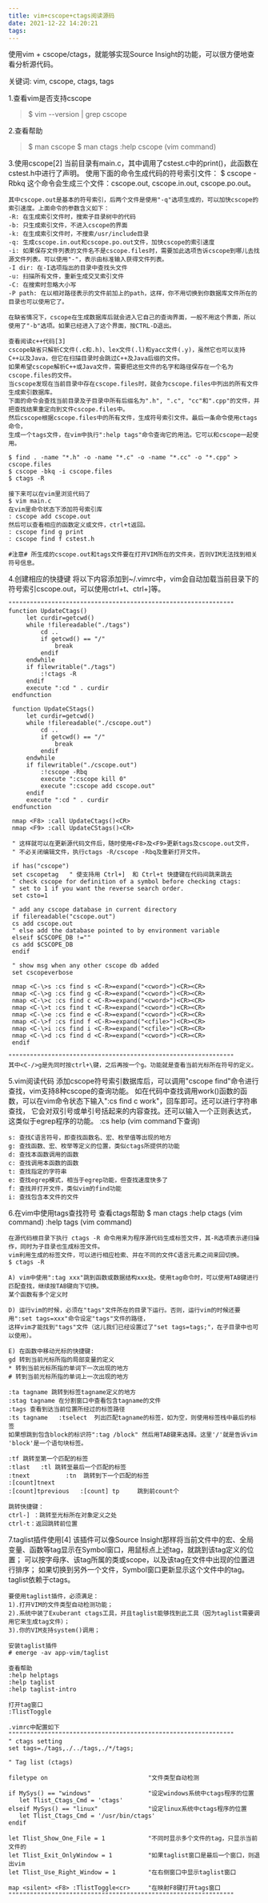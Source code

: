 ```yaml
---
title: vim+cscope+ctags阅读源码
date: 2021-12-22 14:20:21
tags:
---
```

使用vim + cscope/ctags，就能够实现Source Insight的功能，可以很方便地查看分析源代码。

关键词: vim, cscope, ctags, tags


1.查看vim是否支持cscope
> $ vim --version | grep cscope

2.查看帮助
> $ man cscope
  $ man ctags
  :help cscope (vim command)

3.使用cscope[2]
    当前目录有main.c，其中调用了cstest.c中的print()，此函数在cstest.h中进行了声明。
    使用下面的命令生成代码的符号索引文件：
    $ cscope -Rbkq
    这个命令会生成三个文件：cscope.out, cscope.in.out, cscope.po.out。

    其中cscope.out是基本的符号索引，后两个文件是使用"-q"选项生成的，可以加快cscope的索引速度。上面命令的参数含义如下：
    -R: 在生成索引文件时，搜索子目录树中的代码
    -b: 只生成索引文件，不进入cscope的界面
    -k: 在生成索引文件时，不搜索/usr/include目录
    -q: 生成cscope.in.out和cscope.po.out文件，加快cscope的索引速度
    -i: 如果保存文件列表的文件名不是cscope.files时，需要加此选项告诉cscope到哪儿去找源文件列表。可以使用"-"，表示由标准输入获得文件列表。
    -I dir: 在-I选项指出的目录中查找头文件
    -u: 扫描所有文件，重新生成交叉索引文件
    -C: 在搜索时忽略大小写
    -P path: 在以相对路径表示的文件前加上的path，这样，你不用切换到你数据库文件所在的目录也可以使用它了。

    在缺省情况下，cscope在生成数据库后就会进入它自己的查询界面，一般不用这个界面，所以使用了"-b"选项。如果已经进入了这个界面，按CTRL-D退出。

	查看阅读c++代码[3]
    cscope缺省只解析C文件(.c和.h)、lex文件(.l)和yacc文件(.y)，虽然它也可以支持C++以及Java，但它在扫描目录时会跳过C++及Java后缀的文件。
	如果希望cscope解析C++或Java文件，需要把这些文件的名字和路径保存在一个名为cscope.files的文件。
	当cscope发现在当前目录中存在cscope.files时，就会为cscope.files中列出的所有文件生成索引数据库。
    下面的命令会查找当前目录及子目录中所有后缀名为".h", ".c", "cc"和".cpp"的文件，并把查找结果重定向到文件cscope.files中。
	然后cscope根据cscope.files中的所有文件，生成符号索引文件。最后一条命令使用ctags命令，
	生成一个tags文件，在vim中执行":help tags"命令查询它的用法。它可以和cscope一起使用。

    $ find . -name "*.h" -o -name "*.c" -o -name "*.cc" -o "*.cpp" > cscope.files
    $ cscope -bkq -i cscope.files
    $ ctags -R

    接下来可以在vim里浏览代码了
    $ vim main.c
    在vim里命令状态下添加符号索引库
    : cscope add cscope.out
    然后可以查看相应的函数定义或文件，ctrl+t返回。
    : cscope find g print
    : cscope find f cstest.h

    #注意# 所生成的cscope.out和tags文件要在打开VIM所在的文件夹，否则VIM无法找到相关符号信息。


4.创建相应的快捷键
    将以下内容添加到~/.vimrc中，vim会自动加载当前目录下的符号索引cscope.out，可以使用ctrl+t、ctrl+]等。

    """""""""""""""""""""""""""""""""""""""""""""""""""""""""""""""
    function UpdateCtags()
         let curdir=getcwd()
         while !filereadable("./tags")
             cd ..
             if getcwd() == "/"
                 break
             endif
         endwhile
         if filewritable("./tags")
             :!ctags -R
         endif
         execute ":cd " . curdir
     endfunction
    
     function UpdateCStags()
         let curdir=getcwd()
         while !filereadable("./cscope.out")
             cd ..
             if getcwd() == "/"
                 break
             endif
         endwhile
         if filewritable("./cscope.out")
             :!cscope -Rbq
             execute ":cscope kill 0"
             execute ":cscope add cscope.out"
         endif
         execute ":cd " . curdir
     endfunction
    
     nmap <F8> :call UpdateCtags()<CR>
     nmap <F9> :call UpdateCStags()<CR>
    
     " 这样就可以在更新源代码文件后，随时使用<F8>及<F9>更新tags及cscope.out文件，
     " 不必关闭编辑文件，执行ctags -R/cscope -Rbq及重新打开文件。
    
     if has("cscope")
     set cscopetag   " 使支持用 Ctrl+]  和 Ctrl+t 快捷键在代码间跳来跳去
     " check cscope for definition of a symbol before checking ctags:
     " set to 1 if you want the reverse search order.
     set csto=1
    
     " add any cscope database in current directory
     if filereadable("cscope.out")
     cs add cscope.out
     " else add the database pointed to by environment variable
     elseif $CSCOPE_DB !=""
     cs add $CSCOPE_DB
     endif
    
     " show msg when any other cscope db added
     set cscopeverbose
    
     nmap <C-\>s :cs find s <C-R>=expand("<cword>")<CR><CR>
     nmap <C-\>g :cs find g <C-R>=expand("<cword>")<CR><CR>
     nmap <C-\>c :cs find c <C-R>=expand("<cword>")<CR><CR>
     nmap <C-\>t :cs find t <C-R>=expand("<cword>")<CR><CR>
     nmap <C-\>e :cs find e <C-R>=expand("<cword>")<CR><CR>
     nmap <C-\>f :cs find f <C-R>=expand("<cfile>")<CR><CR>
     nmap <C-\>i :cs find i <C-R>=expand("<cfile>")<CR><CR>
     nmap <C-\>d :cs find d <C-R>=expand("<cword>")<CR><CR>
     endif
    
    """""""""""""""""""""""""""""""""""""""""""""""""""""""""""""""
	其中<C-/>g是先同时按ctrl+\键，之后再按一个g。功能就是查看当前光标所在符号的定义。

5.vim阅读代码
    添加cscope符号索引数据库后，可以调用"cscope find"命令进行查找，vim支持8种cscope的查询功能。
	如在代码中查找调用work()函数的函数，可以在vim命令状态下输入":cs find c work"，回车即可。还可以进行字符串查找，
	它会对双引号或单引号括起来的内容查找。还可以输入一个正则表达式，这类似于egrep程序的功能。
    :cs help (vim command下查询)

    s: 查找C语言符号，即查找函数名、宏、枚举值等出现的地方
    g: 查找函数、宏、枚举等定义的位置，类似ctags所提供的功能
    d: 查找本函数调用的函数
    c: 查找调用本函数的函数
    t: 查找指定的字符串
    e: 查找egrep模式，相当于egrep功能，但查找速度快多了
    f: 查找并打开文件，类似vim的find功能
    i: 查找包含本文件的文件


6.在vim中使用tags查找符号
    查看ctags帮助
    $ man ctags
    :help ctags  (vim command)
    :help tags   (vim command)

    在源代码根目录下执行 ctags -R 命令用来为程序源代码生成标签文件，其-R选项表示递归操作，同时为子目录也生成标签文件。
	vim利用生成的标签文件，可以进行相应检索、并在不同的文件C语言元素之间来回切换。
    $ ctags -R

    A) vim中使用":tag xxx"跳到函数或数据结构xxx处。使用tag命令时，可以使用TAB键进行匹配查找，继续按TAB键向下切换。
    某个函数有多个定义时

    D) 运行vim的时候，必须在"tags"文件所在的目录下运行。否则，运行vim的时候还要用":set tags=xxx"命令设定"tags"文件的路径，
	这样vim才能找到"tags"文件（这儿我们已经设置过了"set tags=tags;"，在子目录中也可以使用）。

    E) 在函数中移动光标的快捷键:
    gd 转到当前光标所指的局部变量的定义
    * 转到当前光标所指的单词下一次出现的地方
    # 转到当前光标所指的单词上一次出现的地方

	:ta tagname 跳转到标签tagname定义的地方
	:stag tagname 在分割窗口中查看包含tagname的文件
	:tags 查看到达当前位置所经过的标签路径
	:ts tagname   :tselect	列出匹配tagname的标签，如为空，则使用标签栈中最后的标签
	如果想跳到包含block的标识符":tag /block" 然后用TAB键来选择。这里'/'就是告诉vim 'block'是一个语句块标签。

	:tf 跳转至第一个匹配的标签
	:tlast   :tl 跳转至最后一个匹配的标签
	:tnext			:tn  跳转到下一个匹配的标签
	:[count]tnext
    :[count]tprevious   :[count] tp     跳到前count个

	跳转快捷键：
	ctrl-] ：跳转至光标所在对象定义之处
	ctrl-t：返回跳转前位置


7.taglist插件使用[4]
    该插件可以像Source Insight那样将当前文件中的宏、全局变量、函数等tag显示在Symbol窗口，用鼠标点上述tag，就跳到该tag定义的位置；
	可以按字母序、该tag所属的类或scope，以及该tag在文件中出现的位置进行排序；
	如果切换到另外一个文件，Symbol窗口更新显示这个文件中的tag。taglist依赖于ctags。

    要使用taglist插件，必须满足：
    1).打开VIM的文件类型自动检测功能；
    2).系统中装了Exuberant ctags工具，并且taglist能够找到此工具（因为taglist需要调用它来生成tag文件）；
    3).你的VIM支持system()调用；

    安装taglist插件
    # emerge -av app-vim/taglist

    查看帮助
    :help helptags
    :help taglist
    :help taglist-intro

    打开tag窗口
    :TlistToggle

    .vimrc中配置如下
    """""""""""""""""""""""""""""""""""""""""""""""""""""""""""""""
    " ctags setting
    set tags=./tags,./../tags,./*/tags;
    
    " Tag list (ctags)
    
    filetype on                            "文件类型自动检测
    
    if MySys() == "windows"                "设定windows系统中ctags程序的位置
       let Tlist_Ctags_Cmd = 'ctags'
    elseif MySys() == "linux"              "设定linux系统中ctags程序的位置
       let Tlist_Ctags_Cmd = '/usr/bin/ctags'
    endif
    
    let Tlist_Show_One_File = 1            "不同时显示多个文件的tag，只显示当前文件的
    let Tlist_Exit_OnlyWindow = 1          "如果taglist窗口是最后一个窗口，则退出vim
    let Tlist_Use_Right_Window = 1         "在右侧窗口中显示taglist窗口
    
    map <silent> <F8> :TlistToggle<cr>     "在映射F8键打开tags窗口
    """""""""""""""""""""""""""""""""""""""""""""""""""""""""""""""

